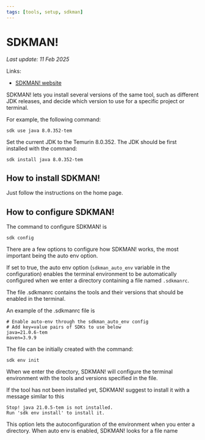 ```yaml
---
tags: [tools, setup, sdkman]
---
```


# SDKMAN!

*Last update: 11 Feb 2025*

Links:

* [SDKMAN! website](https://sdkman.io/)

SDKMAN! lets you install several versions of the same tool, such as different JDK releases, and decide which version to use for a specific project or terminal.

For example, the following command:

    sdk use java 8.0.352-tem

Set the current JDK to the Temurin 8.0.352. The JDK should be first installed with the command:

    sdk install java 8.0.352-tem

## How to install SDKMAN!

Just follow the instructions on the home page.

## How to configure SDKMAN!

The command to configure SDKMAN! is

    sdk config

There are a few options to configure how SDKMAN! works, the most important being the auto env option.

If set to true, the auto env option (`sdkman_auto_env` variable in the configuration) enables the terminal environment to be automatically configured when we enter a directory containing a file named `.sdkmanrc`.

The file .sdkmanrc contains the tools and their versions that should be enabled in the terminal.

An example of the .sdkmanrc file is

    # Enable auto-env through the sdkman_auto_env config
    # Add key=value pairs of SDKs to use below
    java=21.0.6-tem
    maven=3.9.9

The file can be initially created with the command:

    sdk env init

When we enter the directory, SDKMAN! will configure the terminal environment with the tools and versions specified in the file.

If the tool has not been installed yet, SDKMAN! suggest to install it with a message similar to this

    Stop! java 21.0.5-tem is not installed. 
    Run 'sdk env install' to install it.

This option lets the autoconfiguration of the environment when you enter a directory. When auto env is enabled, SDKMAN! looks for a file name  
